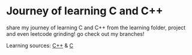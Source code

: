 # Journey of learning C and C++

share my journey of learning C and C++
from the learning folder, project and even leetcode grinding!
go check out my branches!

Learning sources: 
[C++](https://youtube.com/playlist?list=PLZS-MHyEIRo4Ze0bbGB1WKBSNMPzi-eWI&si=ZBJl9qFE8Z-jbTYz)
& 
 [C](https://www.w3schools.com/c/index.php)

